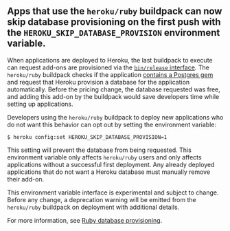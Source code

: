 ## Apps that use the `heroku/ruby` buildpack can now skip database provisioning on the first push with the  `HEROKU_SKIP_DATABASE_PROVISION` environment variable.

When applications are deployed to Heroku, the last buildpack to execute can request add-ons are provisioned via the [`bin/release` interface](https://devcenter.heroku.com/articles/buildpack-api#bin-release). The `heroku/ruby` buildpack checks if the application [contains a Postgres gem](https://github.com/heroku/heroku-buildpack-ruby/blob/104fe3a374e07a8f3723f110c2148d57ecb9ee79/lib/language_pack/ruby.rb#L992-L1008) and request that Heroku provision a database for the application automatically. Before the pricing change, the database requested was free, and adding this add-on by the buildpack would save developers time while setting up applications.

Developers using the `heroku/ruby` buildpack to deploy new applications who do not want this behavior can opt out by setting the environment variable:

```shell
$ heroku config:set HEROKU_SKIP_DATABASE_PROVISION=1
```

This setting will prevent the database from being requested. This environment variable only affects `heroku/ruby` users and only affects applications without a successful first deployment. Any already deployed applications that do not want a Heroku database must manually remove their add-on.

This environment variable interface is experimental and subject to change. Before any change, a deprecation warning will be emitted from the `heroku/ruby` buildpack on deployment with additional details.

For more information, see [Ruby database provisioning](https://devcenter.heroku.com/articles/ruby-database-provisioning).
